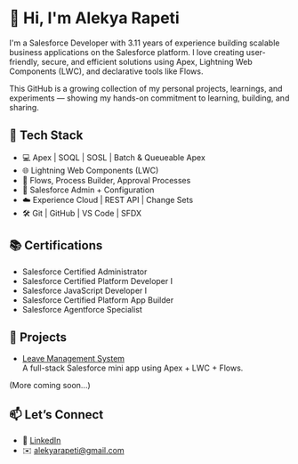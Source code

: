 # 👋 Hi, I'm Alekya Rapeti

I'm a Salesforce Developer with 3.11 years of experience building scalable business applications on the Salesforce platform. I love creating user-friendly, secure, and efficient solutions using Apex, Lightning Web Components (LWC), and declarative tools like Flows.

This GitHub is a growing collection of my personal projects, learnings, and experiments — showing my hands-on commitment to learning, building, and sharing.

## 🚀 Tech Stack
- 💻 Apex | SOQL | SOSL | Batch & Queueable Apex
- 🌐 Lightning Web Components (LWC)
- 🔄 Flows, Process Builder, Approval Processes
- 🧩 Salesforce Admin + Configuration
- ☁️ Experience Cloud | REST API | Change Sets
- 🛠 Git | GitHub | VS Code | SFDX

## 📚 Certifications

- Salesforce Certified Administrator  
- Salesforce Certified Platform Developer I  
- Salesforce JavaScript Developer I  
- Salesforce Certified Platform App Builder
- Salesforce Agentforce Specialist

## 📂 Projects

- [Leave Management System](./leave-management)  
  A full-stack Salesforce mini app using Apex + LWC + Flows.

(More coming soon...)

## 📫 Let’s Connect

- 🔗 [LinkedIn](www.linkedin.com/in/alekya-r-5581a6135)
- ✉️ alekyarapeti@gmail.com  
